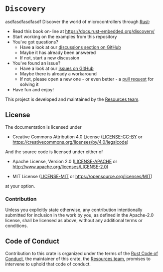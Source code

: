 # `Discovery`

asdfasdfasdfasdf
Discover the world of microcontrollers through
[Rust](https://www.rust-lang.org/):

- Read this book on-line at https://docs.rust-embedded.org/discovery/
- Start working on the examples from this repository
- You've got questions?
  - Have a look at our [discussions section on
    GitHub](https://github.com/rust-embedded/discovery/discussions)
  - Maybe it has already been answered
  - If not, start a new discussion
- You've found an issue?
  - Have a look at our [issues on
    GitHub](https://github.com/rust-embedded/discovery/issues)
  - Maybe there is already a workaround
  - If not, please open a new one - or even better - a [pull
    request](https://github.com/rust-embedded/discovery/pulls) for solving
    it
- Have fun and enjoy!

This project is developed and maintained by the [Resources team][team].

## License

The documentation is licensed under

- Creative Commons Attribution 4.0 License ([LICENSE-CC-BY](LICENSE-CC-BY)
  or https://creativecommons.org/licenses/by/4.0/legalcode)

And the source code is licensed under either of

- Apache License, Version 2.0 ([LICENSE-APACHE](LICENSE-APACHE) or
  http://www.apache.org/licenses/LICENSE-2.0)

- MIT License ([LICENSE-MIT](LICENSE-MIT) or
  https://opensource.org/licenses/MIT)

at your option.

### Contribution

Unless you explicitly state otherwise, any contribution intentionally submitted
for inclusion in the work by you, as defined in the Apache-2.0 license, shall be
licensed as above, without any additional terms or conditions.

## Code of Conduct

Contribution to this crate is organized under the terms of the [Rust Code of
Conduct][coc], the maintainer of this crate, the [Resources team][team], promises
to intervene to uphold that code of conduct.

[coc]: CODE_OF_CONDUCT.md
[team]: https://github.com/rust-embedded/wg#the-resources-team
